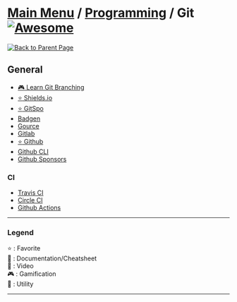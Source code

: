 # [Main Menu](../README.md) / [Programming](index.md) / Git [![Awesome](https://awesome.re/badge-flat.svg)](https://awesome.re)

[![Back to Parent Page](https://img.shields.io/badge/-Back_to_Parent_Page-blue?style=for-the-badge)](index.md)

## General
- [:video_game: Learn Git Branching](https://learngitbranching.js.org/)
- [:star: Shields.io](https://shields.io/)
- [:star: GitSpo](https://gitspo.com/)
- [Badgen](https://badgen.net/)
- [Gource](https://gource.io/)
- [Gitlab](https://gitlab.com/)
- [:star: Github](https://github.com/)
- [Github CLI](https://cli.github.com/)
- [Github Sponsors](https://github.com/sponsors)

### CI
- [Travis CI](https://travis-ci.com/)
- [Circle CI](https://circleci.com/)
- [Github Actions](https://github.com/features/actions)

---

### Legend
:star: : Favorite\
:book: : Documentation/Cheatsheet\
:movie_camera: : Video\
:video_game: : Gamification\
:wrench: : Utility

---
